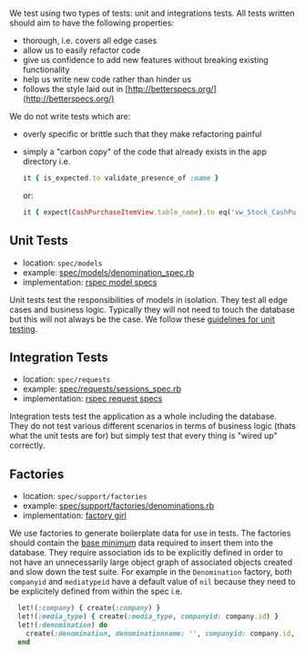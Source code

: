 We test using two types of tests: unit and integrations tests. All tests written should aim to have the following properties:
- thorough, i.e. covers all edge cases
- allow us to easily refactor code
- give us confidence to add new features without breaking existing functionality
- help us write new code rather than hinder us
- follows the style laid out in [http://betterspecs.org/](http://betterspecs.org/)

We do not write tests which are:
- overly specific or brittle such that they make refactoring painful
- simply a "carbon copy" of the code that already exists in the app directory i.e.

    ```ruby
    it { is_expected.to validate_presence_of :name }
    ```

  or:

    ```ruby
    it { expect(CashPurchaseItemView.table_name).to eq('vw_Stock_CashPurchaseItems_Current') }
    ```

## Unit Tests
- location: `spec/models`
- example: [spec/models/denomination_spec.rb](https://github.com/TomBellCentegra/Centega-Stock/blob/master/spec/models/denomination_spec.rb)
- implementation: [rspec model specs](https://relishapp.com/rspec/rspec-rails/docs/model-specs)

Unit tests test the responsibilities of models in isolation. They test all edge cases and business logic. Typically they will not need to touch the database but this will not always be the case. We follow these [guidelines for unit testing](https://github.com/evanrolfe/testing-guidelines/blob/master/UNIT_TESTING_GUIDE.md).

## Integration Tests
- location: `spec/requests`
- example: [spec/requests/sessions_spec.rb](https://github.com/TomBellCentegra/Centega-Stock/blob/master/spec/requests/sessions_spec.rb)
- implementation: [rspec request specs](https://relishapp.com/rspec/rspec-rails/v/3-5/docs/request-specs/request-spec)

Integration tests test the application as a whole including the database. They do not test various different scenarios in terms of business logic (thats what the unit tests are for) but simply test that every thing is "wired up" correctly.

## Factories
- location: `spec/support/factories`
- example: [spec/support/factories/denominations.rb](https://github.com/TomBellCentegra/Centega-Stock/blob/master/spec/support/factories/denominations.rb)
- implementation: [factory girl](https://github.com/thoughtbot/factory_girl)

We use factories to generate boilerplate data for use in tests. The factories should contain the [base minimum](https://robots.thoughtbot.com/factories-should-be-the-bare-minimum) data required to insert them into the database. They require association ids to be explicitly defined in order to not have an unnecessarily large object graph of associated objects created and slow down the test suite. For example in the `Denomination` factory, both `companyid` and `mediatypeid` have a default value of `nil` because they need to be explicitely defined from within the spec i.e.

```ruby
  let!(:company) { create(:company) }
  let!(:media_type) { create(:media_type, companyid: company.id) }
  let!(:denomination) do
    create(:denomination, denominationname: '', companyid: company.id, mediatypeid: media_type.id)
  end
```
